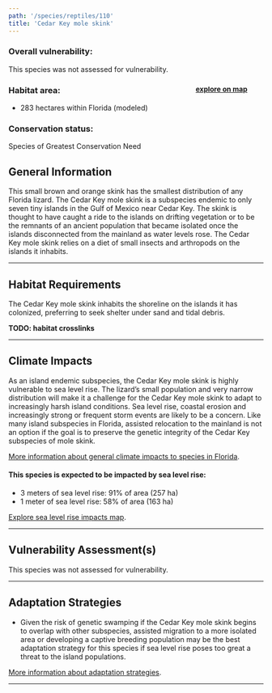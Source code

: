```yaml
---
path: '/species/reptiles/110'
title: 'Cedar Key mole skink'
---
```


<content-header icon="lizards" title="Cedar Key mole skink" subtitle="Eumeces egregius insularis">
</content-header>

<div id="TopSection">



<div>

### Overall vulnerability:

This species was not assessed for vulnerability.

<h3>Habitat area: 
<a href="/species/reptiles/110/map" style="float:right;font-size:smaller;margin-right: 2rem;">
<fa-icon name="map"></fa-icon>
explore on map
</a>
</h3>

-   283 hectares within Florida (modeled)


### Conservation status:

Species of Greatest Conservation Need

</div>
</div>

## General Information

This small brown and orange skink has the smallest distribution of any Florida lizard.  The Cedar Key mole skink is a subspecies endemic to only seven tiny islands in the Gulf of Mexico near Cedar Key.  The skink is thought to have caught a ride to the islands on drifting vegetation or to be the remnants of an ancient population that became isolated once the islands disconnected from the mainland as water levels rose.  The Cedar Key mole skink relies on a diet of small insects and arthropods on the islands it inhabits.

<hr />

## Habitat Requirements

The Cedar Key mole skink inhabits the shoreline on the islands it has colonized, preferring to seek shelter under sand and tidal debris.

**TODO: habitat crosslinks**

<hr />

## Climate Impacts

As an island endemic subspecies, the Cedar Key mole skink is highly vulnerable to sea level rise.  The lizard’s small population and very narrow distribution will make it a challenge for the Cedar Key mole skink to adapt to increasingly harsh island conditions.  Sea level rise, coastal erosion and increasingly strong or frequent storm events are likely to be a concern.  Like many island subspecies in Florida, assisted relocation to the mainland is not an option if the goal is to preserve the genetic integrity of the Cedar Key subspecies of mole skink.

[More information about general climate impacts to species in Florida](/impacts/species).


#### This species is expected to be impacted by sea level rise:

- 3 meters of sea level rise: 91% of area (257 ha)
- 1 meter of sea level rise: 58% of area (163 ha)

[Explore sea level rise impacts map](/species/reptiles/110/map).


<hr />

## Vulnerability Assessment(s)

This species was not assessed for vulnerability.

<hr />

## Adaptation Strategies

- Given the risk of genetic swamping if the Cedar Key mole skink begins to overlap with other subspecies, assisted migration to a more isolated area or developing a captive breeding population may be the best adaptation strategy for this species if sea level rise poses too great a threat to the island populations.

[More information about adaptation strategies](/strategies).

<hr />
